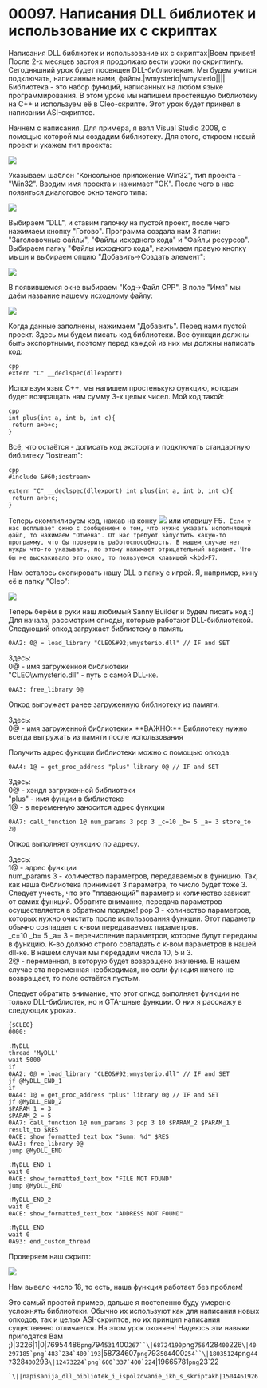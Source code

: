 # 00097. Написания DLL библиотек и использование их с скриптах

Написания DLL библиотек и использование их с скриптах|Всем привет! После 2-х месяцев застоя я продолжаю вести уроки по скриптингу. Сегодняшний урок будет посвящен DLL-библиотекам. Мы будем учится подключать, написанные нами, файлы.|wmysterio|wmysterio||||Библиотека - это набор функций, написанных на любом языке программирования. В этом уроке мы напишем простейшую библиотеку на С++ и используем её в Cleo-скрипте. Этот урок будет приквел в написании ASI-скриптов.

Начнем с написания. Для примера, я взял Visual Studio 2008, с помощью которой мы создадим библиотеку. Для этого, откроем новый проект и укажем тип проекта:

![](https://github.com/wmysterio/scm-scripting-lessons/raw/resources/\_pu/1/76954486.png)

Указываем шаблон "Консольное приложение Win32", тип проекта - "Win32". Вводим имя проекта и нажимает "ОК". После чего в нас появиться диалоговое окно такого типа:

![](https://github.com/wmysterio/scm-scripting-lessons/raw/resources/\_pu/1/68724190.png)

Выбираем "DLL", и ставим галочку на пустой проект, после чего нажимаем кнопку "Готово". Программа создала нам 3 папки: "Заголовочные файлы", "Файлы исходного кода" и "Файлы ресурсов". Выбираем папку "Файлы исходного кода", нажимаем правую кнопку мыши и выбираем опцию "Добавить->Создать элемент":

![](https://github.com/wmysterio/scm-scripting-lessons/raw/resources/\_pu/1/40297185.png)

В появившемся окне выбираем "Код->Файл CPP". В поле "Имя" мы даём название нашему исходному файлу:

![](https://github.com/wmysterio/scm-scripting-lessons/raw/resources/\_pu/1/58734607.png)

Когда данные заполнены, нажимаем "Добавить". Перед нами пустой проект. Здесь мы будем писать код библиотеки. Все функции должны быть экспортными, поэтому перед каждой из них мы должны написать код:

```
cpp
extern "C" __declspec(dllexport)
```

Используя язык C++, мы напишем простенькую функцию, которая будет возвращать нам сумму 3-х целых чисел. Мой код такой:

```
cpp
int plus(int a, int b, int c){ 
 return a+b+c;
}
```

Всё, что остаётся - дописать код эксторта и подключить стандартную библитеку "iostream":

```
cpp
#include &#60;iostream>

extern "C" __declspec(dllexport) int plus(int a, int b, int c){ 
 return a+b+c;
}
```

Теперь скомпилируем код, нажав на конку ![](../../\_pu/1/19665781.png) или клавишу F5`. Если у нас всплывает окно с сообщением о том, что нужно указать исполняющий файл, то нажимаем "Отмена". От нас требуют запустить какую-то программу, что бы проверить работоспособность. В нашем случае нет нужды что-то указывать, по этому нажимает отрицательный вариант. Что бы не выскакивало это окно, то пользуемся клавишей <kbd>F7`.

Нам осталось скопировать нашу DLL в папку с игрой. Я, например, кину её в папку "Cleo":

![](https://github.com/wmysterio/scm-scripting-lessons/raw/resources/\_pu/1/18035124.png)

Теперь берём в руки наш любимый Sanny Builder и будем писать код :) Для начала, рассмотрим опкоды, которые работают DLL-библиотекой. Следующий опкод загружает библиотеку в память

```
0AA2: 0@ = load_library "CLEO&#92;wmysterio.dll" // IF and SET
```

Здесь:\
0@ - имя загруженной библиотеки\
"CLEO\wmysterio.dll" - путь с самой DLL-ке.

```
0AA3: free_library 0@
```

Опкод выгружает ранее загруженную библиотеку из памяти.

Здесь:\
0@ - имя загруженной библиотеки× \*\*ВАЖНО:\*\* Библиотеку нужно всегда выгружать из памяти после использования

Получить адрес функции библиотеки можно с помощью опкода:

```
0AA4: 1@ = get_proc_address "plus" library 0@ // IF and SET
```

Здесь:\
0@ - хэндл загруженной библиотеки\
"plus" - имя фунции в библиотеке\
1@ - в переменную заносится адрес функции

```
0AA7: call_function 1@ num_params 3 pop 3 _c=10 _b= 5 _a= 3 store_to 2@
```

Опкод выполняет функцию по адресу.

Здесь:\
1@ - адрес функции\
num\_params 3 - количество параметров, передаваемых в функцию. Так, как наша библиотека принимает 3 параметра, то число будет тоже 3. Следует учесть, что это "плавающий" параметр и количество зависит от самих функций. Обратите внимание, передача параметров осуществляется в обратном порядке! pop 3 - количество параметров, которых нужно очистить после использования функции. Этот параметр обычно совпадает с к-вом передаваемых параметров.\
\_c=10 \_b= 5 \_a= 3 - перечисление параметров, которые будут переданы в функцию. К-во должно строго совпадать с к-вом параметров в нашей dll-ке. В нашем случаи мы передадим числа 10, 5 и 3.\
2@ - переменная, в которую будет возвращено значение. В нашем случае эта переменная необходимая, но если функция ничего не возвращает, то поле остаётся пустым.

Следует обратить внимание, что этот опкод выполняет функции не только DLL-библиотек, но и GTA-шные функции. О них я расскажу в следующих уроках.

```
{$CLEO}
0000:

:MyDLL
thread 'MyDLL'
wait 5000
if
0AA2: 0@ = load_library "CLEO&#92;wmysterio.dll" // IF and SET
jf @MyDLL_END_1
if
0AA4: 1@ = get_proc_address "plus" library 0@ // IF and SET
jf @MyDLL_END_2
$PARAM_1 = 3
$PARAM_2 = 5
0AA7: call_function 1@ num_params 3 pop 3 10 $PARAM_2 $PARAM_1 result_to $RES
0ACE: show_formatted_text_box "Summ: %d" $RES
0AA3: free_library 0@
jump @MyDLL_END

:MyDLL_END_1
wait 0
0ACE: show_formatted_text_box "FILE NOT FOUND"
jump @MyDLL_END

:MyDLL_END_2
wait 0
0ACE: show_formatted_text_box "ADDRESS NOT FOUND"

:MyDLL_END
wait 0
0A93: end_custom_thread
```

Проверяем наш скрипт:

![](https://github.com/wmysterio/scm-scripting-lessons/raw/resources/\_pu/1/12473224.png)

Нам вывело число 18, то есть, наша функция работает без проблем!

Это самый простой пример, дальше я постепенно буду умерено усложнять библиотеки. Обычно их используют как для написания новых опкодов, так и целых ASI-скриптов, но их принцип написания существенно отличается. На этом урок окончен! Надеюсь эти навыки пригодятся Вам ;)|3226|1|0|76954486`png`794`531`400`267``\|68724190`png`756`428`400`226``\|40297185`png`483`234`400`193``|58734607`png`793`504`400`254``\|18035124`png`447`328`400`293``\|12473224`png`600`337`400`224``|19665781`png`23\`22

```
`\||napisanija_dll_bibliotek_i_ispolzovanie_ikh_s_skriptakh|1504461926
```
